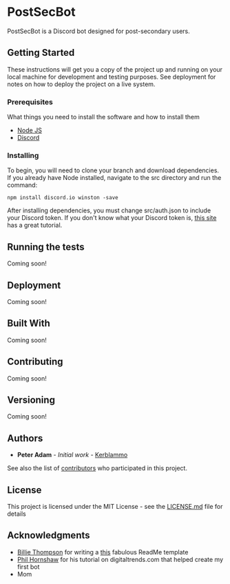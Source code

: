 # PostSecBot

PostSecBot is a Discord bot designed for post-secondary users. 

## Getting Started

These instructions will get you a copy of the project up and running on your local machine for development and testing purposes. See deployment for notes on how to deploy the project on a live system.



### Prerequisites

What things you need to install the software and how to install them

* [Node JS](https://nodejs.org/en/download/)
* [Discord](https://discordapp.com/)

### Installing

To begin, you will need to clone your branch and download dependencies. If you already have Node installed, navigate to the src directory and run the command:
```
npm install discord.io winston -save
```
After installing dependencies, you must change src/auth.json to include your Discord token. If you don't know what your Discord token is, [this site](https://www.digitaltrends.com/gaming/how-to-make-a-discord-bot/) has a great tutorial.

## Running the tests

Coming soon!

## Deployment

Coming soon!

## Built With

Coming soon!

## Contributing

Coming soon!

## Versioning
Coming soon!

## Authors

* **Peter Adam** - *Initial work* - [Kerblammo](https://github.com/kerblammo)

See also the list of [contributors](https://github.com/kerblammo/PostSecBot/contributors) who participated in this project.

## License

This project is licensed under the MIT License - see the [LICENSE.md](LICENSE.md) file for details

## Acknowledgments

* [Billie Thompson](https://github.com/PurpleBooth) for writing a [this](https://gist.github.com/PurpleBooth/109311bb0361f32d87a2) fabulous ReadMe template
* [Phil Hornshaw](https://www.digitaltrends.com/users/phornshaw/) for his tutorial on digitaltrends.com that helped create my first bot
* Mom
